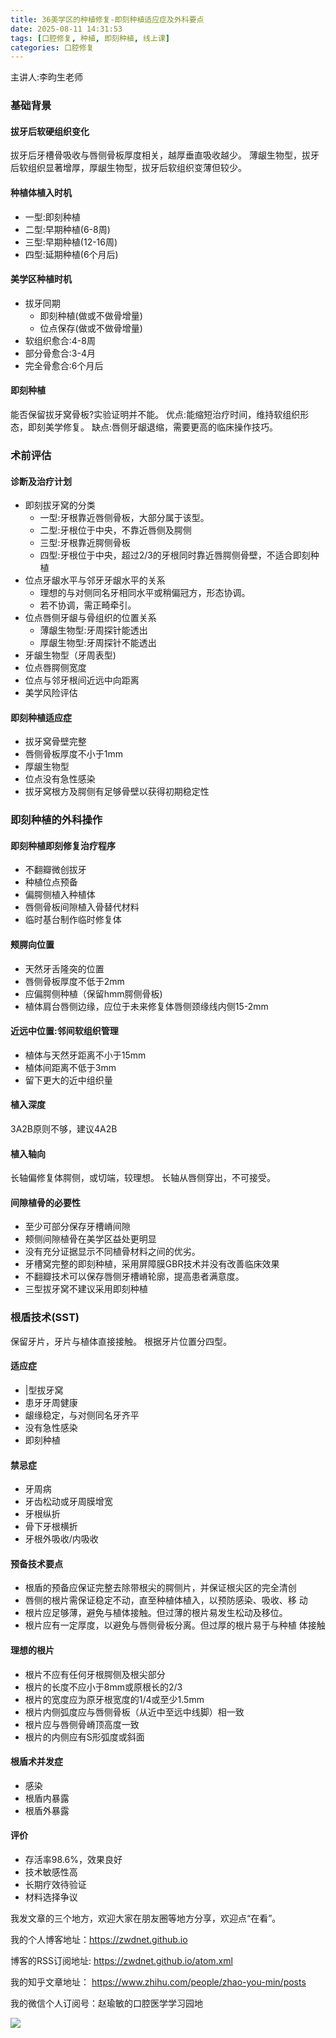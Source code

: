 ```yaml
---
title: 36美学区的种植修复-即刻种植适应症及外科要点
date: 2025-08-11 14:31:53
tags: [口腔修复, 种植, 即刻种植, 线上课]
categories: 口腔修复
---
```

主讲人:李昀生老师
### 基础背景
#### 拔牙后软硬组织变化
拔牙后牙槽骨吸收与唇侧骨板厚度相关，越厚垂直吸收越少。
薄龈生物型，拔牙后软组织显著增厚，厚龈生物型，拔牙后软组织变薄但较少。
#### 种植体植入时机
- 一型:即刻种植
- 二型:早期种植(6-8周)
- 三型:早期种植(12-16周)
- 四型:延期种植(6个月后)
#### 美学区种植时机
- 拔牙同期
    - 即刻种植(做或不做骨增量)
    - 位点保存(做或不做骨增量)
- 软组织愈合:4-8周
- 部分骨愈合:3-4月
- 完全骨愈合:6个月后

#### 即刻种植
能否保留拔牙窝骨板?实验证明并不能。
优点:能缩短治疗时间，维持软组织形态，即刻美学修复。
缺点:唇侧牙龈退缩，需要更高的临床操作技巧。

### 术前评估
#### 诊断及治疗计划
- 即刻拔牙窝的分类
    - 一型:牙根靠近唇侧骨板，大部分属于该型。
    - 二型:牙根位于中央，不靠近唇侧及腭侧
    - 三型:牙根靠近腭侧骨板
    - 四型:牙根位于中央，超过2/3的牙根同时靠近唇腭侧骨壁，不适合即刻种植
- 位点牙龈水平与邻牙牙龈水平的关系
    - 理想的与对侧同名牙相同水平或稍偏冠方，形态协调。
    - 若不协调，需正畸牵引。
- 位点唇侧牙龈与骨组织的位置关系
    - 薄龈生物型:牙周探针能透出
    - 厚龈生物型:牙周探针不能透出
- 牙龈生物型（牙周表型)
- 位点唇腭侧宽度
- 位点与邻牙根间近远中向距离
- 美学风险评估

#### 即刻种植适应症
- 拔牙窝骨壁完整
- 唇侧骨板厚度不小于1mm
- 厚龈生物型
- 位点没有急性感染
- 拔牙窝根方及腭侧有足够骨壁以获得初期稳定性

### 即刻种植的外科操作
#### 即刻种植即刻修复治疗程序
- 不翻瓣微创拔牙
- 种植位点预备
- 偏腭侧植入种植体
- 唇侧骨板间隙植入骨替代材料
- 临时基台制作临时修复体

#### 颊腭向位置
- 天然牙舌隆突的位置
- 唇侧骨板厚度不低于2mm
- 应偏腭侧种植（保留hmm腭侧骨板)
- 植体肩台唇侧边缘，应位于未来修复体唇侧颈缘线内侧15-2mm

#### 近远中位置:邻间软组织管理
- 植体与天然牙距离不小于15mm
- 植体间距离不低于3mm
- 留下更大的近中组织量

#### 植入深度
3A2B原则不够，建议4A2B

#### 植入轴向
长轴偏修复体腭侧，或切端，较理想。
长轴从唇侧穿出，不可接受。

#### 间隙植骨的必要性
- 至少可部分保存牙槽嵴间隙
- 颊侧间隙植骨在美学区益处更明显
- 没有充分证据显示不同植骨材料之间的优劣。
- 牙槽窝完整的即刻种植，采用屏障膜GBR技术并没有改善临床效果
- 不翻瓣技术可以保存唇侧牙槽嵴轮廓，提高患者满意度。
- 三型拔牙窝不建议采用即刻种植

### 根盾技术(SST)
保留牙片，牙片与植体直接接触。
根据牙片位置分四型。
#### 适应症
- |型拔牙窝
- 患牙牙周健康
- 龈缘稳定，与对侧同名牙齐平
- 没有急性感染
- 即刻种植

#### 禁忌症
- 牙周病
- 牙齿松动或牙周膜增宽
- 牙根纵折
- 骨下牙根横折
- 牙根外吸收/内吸收

#### 预备技术要点
- 根盾的预备应保证完整去除带根尖的腭侧片，并保证根尖区的完全清创
- 唇侧的根片需保证稳定不动，直至种植体植入，以预防感染、吸收、移
动
- 根片应足够薄，避免与植体接触。但过薄的根片易发生松动及移位。
- 根片应有一定厚度，以避免与唇侧骨板分离。但过厚的根片易于与种植
体接触

#### 理想的根片
- 根片不应有任何牙根腭侧及根尖部分
- 根片的长度不应小于8mm或原根长的2/3
- 根片的宽度应为原牙根宽度的1/4或至少1.5mm
- 根片内侧弧度应与唇侧骨板（从近中至远中线脚）相一致
- 根片应与唇侧骨嵴顶高度一致
- 根片的内侧应有S形弧度或斜面

#### 根盾术并发症
- 感染
- 根盾内暴露
- 根盾外暴露

#### 评价
- 存活率98.6%，效果良好
- 技术敏感性高
- 长期疗效待验证
- 材料选择争议





我发文章的三个地方，欢迎大家在朋友圈等地方分享，欢迎点“在看”。

我的个人博客地址：https://zwdnet.github.io

博客的RSS订阅地址: https://zwdnet.github.io/atom.xml

我的知乎文章地址： https://www.zhihu.com/people/zhao-you-min/posts

我的微信个人订阅号：赵瑜敏的口腔医学学习园地

![](https://zymblog-1258069789.cos.ap-chengdu.myqcloud.com/other/wx.jpg)